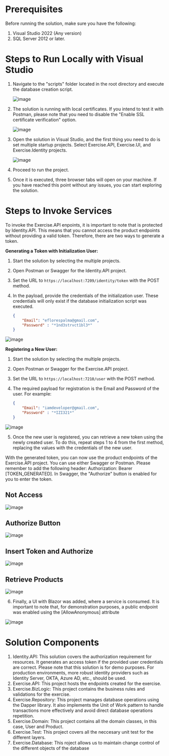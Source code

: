 # Prerequisites

Before running the solution, make sure you have the following:

1. Visual Studio 2022 (Any version)
2. SQL Server 2012 or later.

# Steps to Run Locally with Visual Studio

1. Navigate to the "scripts" folder located in the root directory and execute the database creation script.

   ![image](https://github.com/eflorespalma/dotnet-exercise-solution/assets/2238801/280dcc83-59ea-4fae-befa-337c4e8963a8)
   
2. The solution is running with local certificates. If you intend to test it with Postman, please note that you need to disable the "Enable SSL certificate verification" option.

   ![image](https://github.com/eflorespalma/dotnet-exercise-solution/assets/2238801/6380b601-ca22-42a5-9b2e-e4efc779cc1b)
   
3. Open the solution in Visual Studio, and the first thing you need to do is set multiple startup projects. Select Exercise.API, Exercise.UI, and Exercise.Identity projects.

    ![image](https://github.com/eflorespalma/dotnet-exercise-solution/assets/2238801/39f84a7c-25a9-4546-a120-021337e36a4b)
   
4. Proceed to run the project.
5. Once it is executed, three browser tabs will open on your machine. If you have reached this point without any issues, you can start exploring the solution.

# Steps to Invoke Services

To invoke the Exercise.API enpoints, it is important to note that is protected by Identity.API. This means that you cannot access the product endpoints without providing a valid token. Therefore, there are two ways to generate a token.

**Generating a Token with Initialization User:**

1. Start the solution by selecting the multiple projects.
2. Open Postman or Swagger for the Identity.API project.
3. Set the URL to `https://localhost:7209/identity/token` with the POST method.
4. In the payload, provide the credentials of the initialization user. These credentials will only exist if the database initialization script was executed.

    ```json
    {
        "Email": "eflorespalma@gmail.com",
        "Password" : "*1nd3strvct1bl3*"
    }
    ```
![image](https://github.com/eflorespalma/dotnet-exercise-solution/assets/2238801/afc5b420-e655-4f91-b96c-aa6837bc9206)

**Registering a New User:**

1. Start the solution by selecting the multiple projects.
2. Open Postman or Swagger for the Exercise.API project.
3. Set the URL to `https://localhost:7210/user` with the POST method.
4. The required payload for registration is the Email and Password of the user. For example:

    ```json
    {
        "Email": "iamdeveloper@gmail.com",
        "Password" : "*IZI321*"
    }
    ```
![image](https://github.com/eflorespalma/dotnet-exercise-solution/assets/2238801/6b07b090-5bee-4c06-a034-85d46cbdfd66)

5. Once the new user is registered, you can retrieve a new token using the newly created user. To do this, repeat steps 1 to 4 from the first method, replacing the values with the credentials of the new user.

With the generated token, you can now use the product endpoints of the Exercise.API project. You can use either Swagger or Postman. Please remember to add the following header: Authorization: Bearer [TOKEN_GENERATED]. In Swagger, the "Authorize" button is enabled for you to enter the token.

## Not Access
![image](https://github.com/eflorespalma/dotnet-exercise-solution/assets/2238801/ba1a60de-2dae-41d1-b07f-b2c236433307)

## Authorize Button
![image](https://github.com/eflorespalma/dotnet-exercise-solution/assets/2238801/078539b5-45f3-489f-a8f8-debce8987cef)

## Insert Token and Authorize
![image](https://github.com/eflorespalma/dotnet-exercise-solution/assets/2238801/839a94a4-d37c-49d8-8289-ee82aec4e8e1)

## Retrieve Products
![image](https://github.com/eflorespalma/dotnet-exercise-solution/assets/2238801/3cc3712f-8054-44ba-8ddf-b8e0b99a532d)

6. Finally, a UI with Blazor was added, where a service is consumed. It is important to note that, for demonstration purposes, a public endpoint was enabled using the [AllowAnonymous] attribute

![image](https://github.com/eflorespalma/dotnet-exercise-solution/assets/2238801/49058c41-8daa-4ad3-8fb1-d775c3eaae6a)

# Solution Components

1. Identity.API: This solution covers the authorization requirement for resources. It generates an access token if the provided user credentials are correct. Please note that this solution is for demo purposes. For production environments, more robust identity providers such as Identity Server, OKTA, Azure AD, etc., should be used.
2. Exercise.API: This project hosts the endpoints created for the exercise.
3. Exercise.BizLogic: This project contains the business rules and validations for the exercise.
4. Exercise.Repository: This project manages database operations using the Dapper library. It also implements the Unit of Work pattern to handle transactions more effectively and avoid direct database operations repetition.
5. Exercise.Domain: This project contains all the domain classes, in this case, User and Product.
6. Exercise.Test: This project covers all the neccesary unit test for the different layers.
7. Exercise.Database: This roject allows us to maintain change control of the different objects of the database
